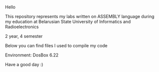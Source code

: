 Hello

This repository represents my labs written on ASSEMBLY language during my education at Belarusian State University of Informatics and Radioelectronics

2 year, 4 semester

Below you can find files I used to compile my code

Environment: DosBox 6.22

Have a good day :)
